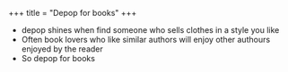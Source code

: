 +++
title = "Depop for books"
+++
* depop shines when find someone who sells clothes in a style you like
* Often book lovers who like similar authors will enjoy other authours enjoyed by the reader
* So depop for books

